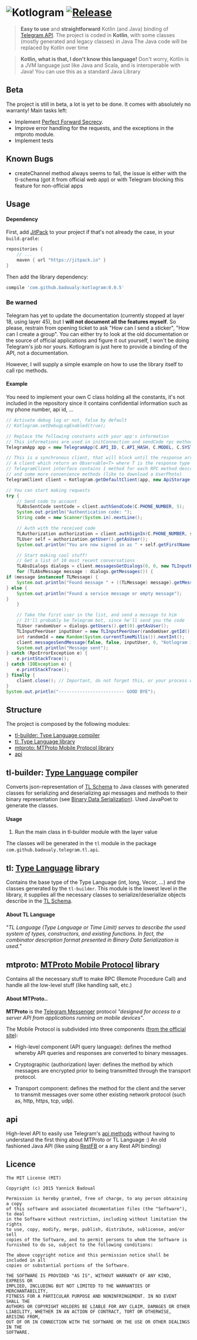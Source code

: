 ![Kotlogram](http://s28.postimg.org/u3sc3e24t/logo.png)
[![Release](https://jitpack.io/v/badoualy/kotlogram.svg)](https://jitpack.io/#badoualy/kotlogram)
===========
> **Easy to use** and **straightforward** Kotlin (and Java) binding of [Telegram API](https://core.telegram.org/api).
> The project is coded in **Kotlin**, with some classes (mostly generated and legacy classes) in Java
> The Java code will be replaced by Kotlin over time

> **Kotlin, what is that, I don't know this language!** 
> Don't worry, Kotlin is a JVM language just like Java and Scala, and is interoperable with Java! You can use this as a standard Java Library

Beta
----------------
The project is still in beta, a lot is yet to be done. It comes with absolutely no warranty!
Main tasks left:
- Implement [Perfect Forward Secrecy](https://core.telegram.org/api/pfs).
- Improve error handling for the requests, and the exceptions in the mtproto module.
- Implement tests

Known Bugs
----------------
- createChannel method always seems to fail, the issue is either with the tl-schema (got it from official web app) or with Telegram blocking this feature for non-official apps

Usage
----------------
#### Dependency

First, add [JitPack](https://jitpack.io/) to your project if that's not already the case, in your `build.gradle`:

```gradle
repositories {
    // ...
    maven { url "https://jitpack.io" }
}
```

Then add the library dependency:
```gradle
compile 'com.github.badoualy:kotlogram:0.0.5'
```

### Be warned
Telegram has yet to update the documentation (currently stopped at layer 18, using layer 45), but I **will not document all the features myself**. So please, restrain from opening ticket to ask "How can I send a sticker", "How can I create a group". You can either try to look at the old documentation or the source of official applications and figure it out yourself, I won't be doing Telegram's job nor yours. Kotlogram is just here to provide a binding of the API, not a documentation.

However, I will supply a simple example on how to use the library itself to call rpc methods.

#### Example
You need to implement your own C class holding all the constants, it's not included in the repository since it contains confidential information such as my phone number, api id, ...
```java
// Activate debug log or not, false by default
// Kotlogram.setDebugLogEnabled(true);

// Replace the following constants with your app's information
// This informations are used in initConnection and sendCode rpc methods
TelegramApp app = new TelegramApp(C.API_ID, C.API_HASH, C.MODEL, C.SYSTEM_VERSION, C.APP_VERSION, C.LANG_CODE);

// This is a synchronous client, that will block until the response arrive (or until timeout)
// A client which return an Observable<T> where T is the response type will be available soon
// TelegramClient interface contains 1 method for each RPC method described in the TL-Schema,
// and some more convenience methods (like to download a UserPhoto)
TelegramClient client = Kotlogram.getDefaultClient(app, new ApiStorage());

// You can start making requests
try {
    // Send code to account
    TLAbsSentCode sentCode = client.authSendCode(C.PHONE_NUMBER, 5);
    System.out.println("Authentication code: ");
    String code = new Scanner(System.in).nextLine();

    // Auth with the received code
    TLAuthorization authorization = client.authSignIn(C.PHONE_NUMBER, sentCode.getPhoneCodeHash(), code);
    TLUser self = authorization.getUser().getAsUser();
    System.out.println("You are now signed in as " + self.getFirstName() + " " + self.getLastName());

    // Start making cool stuff!
    // Get a list of 10 most recent conversations
    TLAbsDialogs dialogs = client.messagesGetDialogs(0, 0, new TLInputPeerEmpty(), 10);
    for (TLAbsMessage message : dialogs.getMessages()) {
if (message instanceof TLMessage) {
    System.out.println("Found message " + ((TLMessage) message).getMessage());
} else {
    System.out.println("Found a service message or empty message");
}
    }

    // Take the first user in the list, and send a message to him
    // It'll probably be Telegram bot, since he'll send you the code
    TLUser randomUser = dialogs.getUsers().get(0).getAsUser();
    TLInputPeerUser inputUser = new TLInputPeerUser(randomUser.getId(), randomUser.getAccessHash());
    int randomId = new Random(System.currentTimeMillis()).nextInt();
    client.messagesSendMessage(false, false, inputUser, 0, "Kotlogram is awesome!", randomId, null, null);
    System.out.println("Message sent");
} catch (RpcErrorException e) {
    e.printStackTrace();
} catch (IOException e) {
    e.printStackTrace();
} finally {
    client.close(); // Important, do not forget this, or your process won't finish
}
System.out.println("------------------------- GOOD BYE");
```


Structure
----------------
The project is composed by the following modules:
- [tl-builder: Type Language compiler](#tl-builder-type-language-compiler)
- [tl: Type Language library](#tl-type-language-library)
- [mtproto: MTProto Mobile Protocol library](#mtproto-mtproto-mobile-protocol-implementation)
- [api](#api)


tl-builder: [Type Language](http://core.telegram.org/mtproto/TL) compiler
----------------
Converts json-representation of [TL Schema](http://core.telegram.org/schema) to Java classes with generated classes for serializing and deserializing api messages and methods to their binary representation (see [Binary Data Serialization](https://core.telegram.org/mtproto/serialize)).
Used JavaPoet to generate the classes.
#### Usage
1. Run the main class in tl-builder module with the layer value

The classes will be generated in the ```tl``` module in the package ```com.github.badoualy.telegram.tl.api```.


tl: [Type Language]() library
----------------
Contains the base type of the Type Language (int, long, Vecor, ...) and the classes generated by the ```tl-builder```. This module is the lowest level in the library, it supplies all the necessary classes to serialize/deserialize objects describe in the [TL Schema](https://core.telegram.org/schema).
#### About TL Language
"*TL Language (Type Language or Time Limit) serves to describe the used system of types, constructors, and existing functions. In fact, the combinator description format presented in Binary Data Serialization is used.*"


mtproto: [MTProto Mobile Protocol](https://core.telegram.org/mtproto) library
----------------
Contains all the necessary stuff to make RPC (Remote Procedure Call) and handle all the low-level stuff (like handling salt, etc.)
#### About MTProto..

**MTProto** is the [Telegram Messenger](http://www.telegram.org ) protocol 
_"designed for access to a server API from applications running on mobile devices"_.

The Mobile Protocol is subdivided into three components ([from the official site](https://core.telegram.org/mtproto#general-description)):

 - High-level component (API query language): defines the method whereby API 
 queries and responses are converted to binary messages.
 
 - Cryptographic (authorization) layer: defines the method by which messages 
 are encrypted prior to being transmitted through the transport protocol.      
 
 - Transport component: defines the method for the client and the server to transmit 
 messages over some other existing network protocol (such as, http, https, tcp, udp).


api
----------------
High-level API to easily use Telegram's [api methods](https://core.telegram.org/methods) without having to understand the first thing about MTProto or TL Language :)
An old fashioned Java API (like using [RestFB](https://github.com/restfb/restfb) or a any Rest API binding)

Licence
----------------
```
The MIT License (MIT)

Copyright (c) 2015 Yannick Badoual

Permission is hereby granted, free of charge, to any person obtaining a copy
of this software and associated documentation files (the "Software"), to deal
in the Software without restriction, including without limitation the rights
to use, copy, modify, merge, publish, distribute, sublicense, and/or sell
copies of the Software, and to permit persons to whom the Software is
furnished to do so, subject to the following conditions:

The above copyright notice and this permission notice shall be included in all
copies or substantial portions of the Software.

THE SOFTWARE IS PROVIDED "AS IS", WITHOUT WARRANTY OF ANY KIND, EXPRESS OR
IMPLIED, INCLUDING BUT NOT LIMITED TO THE WARRANTIES OF MERCHANTABILITY,
FITNESS FOR A PARTICULAR PURPOSE AND NONINFRINGEMENT. IN NO EVENT SHALL THE
AUTHORS OR COPYRIGHT HOLDERS BE LIABLE FOR ANY CLAIM, DAMAGES OR OTHER
LIABILITY, WHETHER IN AN ACTION OF CONTRACT, TORT OR OTHERWISE, ARISING FROM,
OUT OF OR IN CONNECTION WITH THE SOFTWARE OR THE USE OR OTHER DEALINGS IN THE
SOFTWARE.
```
